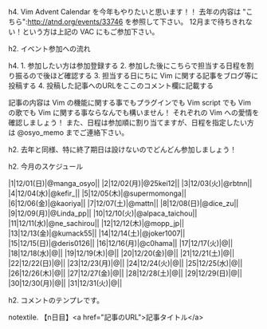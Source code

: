 h4. Vim Advent Calendar を今年もやりたいと思います！！
去年の内容は "こちら":http://atnd.org/events/33746 を参照して下さい。
12月まで待ちきれない！という方は上記の VAC にもご参加下さい。


h2. イベント参加への流れ

h4. 1. 参加したい方は参加登録する
2. 参加した後にこちらで担当する日程を割り振るので後ほど確認する
3. 担当する日にちに Vim に関する記事をブログ等に投稿する
4. 投稿した記事へのURLをここのコメント欄に記載する


記事の内容は Vim の機能に関する事でもプラグインでも Vim script でも Vim の歌でも Vim に関する事ならなんでも構いません！
それぞれの Vim への愛情を確認しましょう！
また、日程は参加順に割り当てますが、日程を指定したい方は @osyo_memo までご連絡下さい。

h2. 去年と同様、特に終了期日は設けないのでどんどん参加しましょう！


h2. 今月のスケジュール

|1|12/01(日)|@manga_osyo||
|2|12/02(月)|@25kei12||
|3|12/03(火)|@rbtnn||
|4|12/04(水)|@kefir_||
|5|12/05(木)|@supermomonga||
|6|12/06(金)|@kaoriya||
|7|12/07(土)|@mattn||
|8|12/08(日)|@dice_zu||
|9|12/09(月)|@Linda_pp||
|10|12/10(火)|@alpaca_taichou||
|11|12/11(水)|@ne_sachirou||
|12|12/12(木)|@mopp_jp||
|13|12/13(金)|@kumack55||
|14|12/14(土)|@joker1007||
|15|12/15(日)|@deris0126||
|16|12/16(月)|@c0hama||
|17|12/17(火)|@||
|18|12/18(水)|@||
|19|12/19(木)|@||
|20|12/20(金)|@||
|21|12/21(土)|@||
|22|12/22(日)|@||
|23|12/23(月)|@||
|24|12/24(火)|@||
|25|12/25(水)|@||
|26|12/26(木)|@||
|27|12/27(金)|@||
|28|12/28(土)|@||
|29|12/29(日)|@||
|30|12/30(月)|@||
|31|12/31(火)|@||



h2. コメントのテンプレです。

notextile. 【n日目】&lt;a href=&quot;記事のURL&quot;&gt;記事タイトル&lt;/a&gt;
